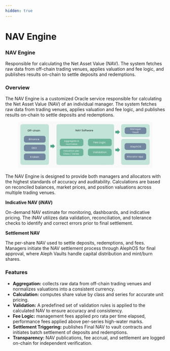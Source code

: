 ```yaml
---
hidden: true
---
```


# NAV Engine

### NAV Engine&#x20;

Responsible for calculating the Net Asset Value (NAV). The system fetches raw data from off-chain trading venues, applies valuation and fee logic, and publishes results on-chain to settle deposits and redemptions.

### Overview

The NAV Engine is a customized Oracle service responsible for calculating the Net Asset Value (NAV) of an individual manager. The system fetches raw data from trading venues, applies valuation and fee logic, and publishes results on-chain to settle deposits and redemptions.

<figure><img src="../../.gitbook/assets/nav-engine-architecture.png" alt=""><figcaption></figcaption></figure>

The NAV Engine is designed to provide both managers and allocators with the highest standards of accuracy and auditability. Calculations are based on reconciled balances, market prices, and position valuations across multiple trading venues.

**Indicative NAV (iNAV)**

On-demand NAV estimate for monitoring, dashboards, and indicative pricing. The iNAV utilizes data validation, reconciliation, and tolerance checks to identify and correct errors prior to final settlement.

**Settlement NAV**

The per-share NAV used to settle deposits, redemptions, and fees. Managers initiate the NAV settlement process through AlephOS for final approval, where Aleph Vaults handle capital distribution and mint/burn shares.

### Features

* **Aggregation:** collects raw data from off-chain trading venues and normalizes valuations into a consistent currency.
* **Calculation:** computes share value by class and series for accurate unit pricing.
* **Validation:** A predefined set of validation rules is applied to the calculated NAV to ensure accuracy and consistency.
* **Fee Logic:** management fees applied pro rata per time elapsed, performance fees applied above per-series high-water marks.
* **Settlement Triggering:** publishes Final NAV to vault contracts and initiates batch settlement of deposits and redemptions.
* **Transparency:** NAV publications, fee accrual, and settlement are logged on-chain for independent verification.
